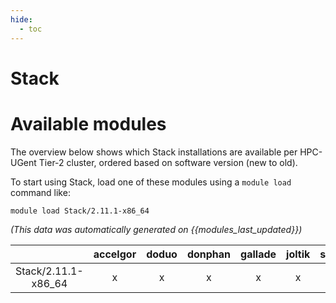 ```yaml
---
hide:
  - toc
---
```


Stack
=====

# Available modules


The overview below shows which Stack installations are available per HPC-UGent Tier-2 cluster, ordered based on software version (new to old).

To start using Stack, load one of these modules using a `module load` command like:

```shell
module load Stack/2.11.1-x86_64
```

*(This data was automatically generated on {{modules_last_updated}})*  

| |accelgor|doduo|donphan|gallade|joltik|shinx|skitty|
| :---: | :---: | :---: | :---: | :---: | :---: | :---: | :---: |
|Stack/2.11.1-x86_64|x|x|x|x|x|x|x|
